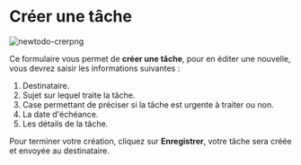 # Créer une tâche


![newtodo-crerpng](images/newtodo-crerpng.png)


<p>Ce formulaire vous permet de <strong>cr&eacute;er une t&acirc;che</strong>, pour en &eacute;diter une nouvelle, vous devrez saisir les informations suivantes :</p>
<ol>
<li>Destinataire.</li>
<li>Sujet sur lequel traite la t&acirc;che.</li>
<li>Case permettant de pr&eacute;ciser si la t&acirc;che est urgente &agrave; traiter ou non.</li>
<li>La date d'&eacute;ch&eacute;ance.</li>
<li>Les d&eacute;tails de la t&acirc;che.</li>
</ol>
<p>Pour terminer votre cr&eacute;ation, cliquez sur <strong>Enregistrer</strong>, votre t&acirc;che sera cr&eacute;&eacute;e et envoy&eacute;e au destinataire.</p>
<p>&nbsp;</p>

